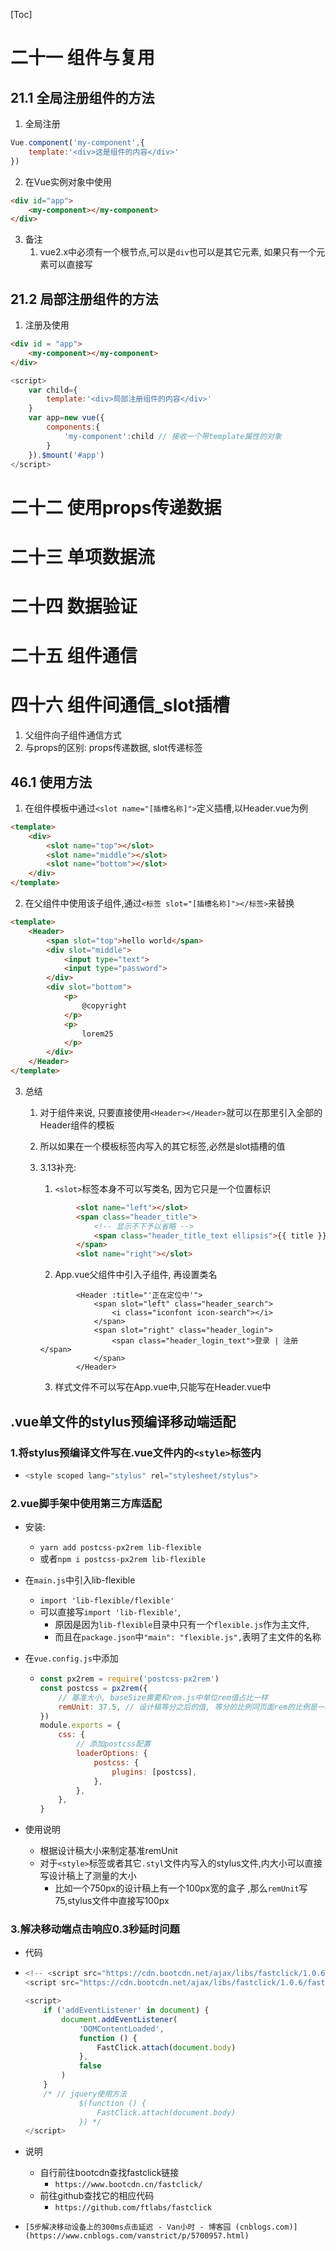 [Toc]

# 二十一 组件与复用

## 21.1 全局注册组件的方法

1. 全局注册

```javascript
Vue.component('my-component',{ 
	template:'<div>这是组件的内容</div>' 
})
```

2. 在Vue实例对象中使用

```html
<div id="app">
    <my-component></my-component>
</div>
```

3. 备注
   1. vue2.x中必须有一个根节点,可以是`div`也可以是其它元素, 如果只有一个元素可以直接写

## 21.2 局部注册组件的方法

1. 注册及使用

```html
<div id = "app">
    <my-component></my-component>
</div>
```

```javascript
<script>
    var child={
        template:'<div>局部注册组件的内容</div>'
    }
	var app=new vue({
        components:{
            'my-component':child // 接收一个带template属性的对象
        }
    }).$mount('#app')
</script>
```



# 二十二 使用props传递数据



# 二十三 单项数据流



# 二十四 数据验证



# 二十五 组件通信



# 四十六 组件间通信_slot插槽

1. 父组件向子组件通信方式
2. 与props的区别: props传递数据, slot传递标签

## 46.1 使用方法

1. 在组件模板中通过`<slot name="[插槽名称]">`定义插槽,以Header.vue为例

```html
<template>
    <div>
    	<slot name="top"></slot>
		<slot name="middle"></slot>
        <slot name="bottom"></slot>
	</div>
</template>
```



2. 在父组件中使用该子组件,通过`<标签 slot="[插槽名称]"></标签>`来替换

```html
<template>
	<Header>
    	<span slot="top">hello world</span>
        <div slot="middle">
            <input type="text">
            <input type="password">
        </div>
        <div slot="bottom">
            <p>
             	@copyright   
            </p>
            <p>
                lorem25
            </p>
        </div>
    </Header>
</template>
```

3. 总结

   1. 对于组件来说, 只要直接使用`<Header></Header>`就可以在那里引入全部的Header组件的模板

   2. 所以如果在一个模板标签内写入的其它标签,必然是slot插槽的值

   3. 3.13补充:

      1. `<slot>`标签本身不可以写类名, 因为它只是一个位置标识

      ```html
              <slot name="left"></slot>
              <span class="header_title">
                  <!-- 显示不下予以省略 -->
                  <span class="header_title_text ellipsis">{{ title }}</span>
              </span>
              <slot name="right"></slot>
      ```

      2. App.vue父组件中引入子组件, 再设置类名

      ```vue
              <Header :title="'正在定位中'">
                  <span slot="left" class="header_search">
                      <i class="iconfont icon-search"></i>
                  </span>
                  <span slot="right" class="header_login">
                      <span class="header_login_text">登录 | 注册</span>
                  </span>
              </Header>
      ```

      3. 样式文件不可以写在App.vue中,只能写在Header.vue中

## .vue单文件的stylus预编译移动端适配

### 1.将stylus预编译文件写在.vue文件内的`<style>`标签内

- ```javascript
  <style scoped lang="stylus" rel="stylesheet/stylus">
  ```

### 2.vue脚手架中使用第三方库适配

- 安装:
  - `yarn add postcss-px2rem lib-flexible`
  - 或者`npm i postcss-px2rem lib-flexible`
  
- 在`main.js`中引入lib-flexible
  - `import 'lib-flexible/flexible'`
  - 可以直接写`import 'lib-flexible'`,
    - 原因是因为`lib-flexible`目录中只有一个`flexible.js`作为主文件,
    - 而且在`package.json`中`"main": "flexible.js",`表明了主文件的名称
  
- 在`vue.config.js`中添加

  - ```javascript
    const px2rem = require('postcss-px2rem')
    const postcss = px2rem({
        // 基准大小, baseSize需要和rem.js中单位rem值占比一样
        remUnit: 37.5, // 设计稿等分之后的值, 等分的比例同页面rem的比例是一致的, 如果设计稿750, 写75
    })
    module.exports = {
        css: {
            // 添加postcss配置
            loaderOptions: {
                postcss: {
                    plugins: [postcss],
                },
            },
        },
    }
    ```

- 使用说明

  - 根据设计稿大小来制定基准remUnit
  - 对于`<style>`标签或者其它`.styl`文件内写入的stylus文件,内大小可以直接写设计稿上了测量的大小
    - 比如一个750px的设计稿上有一个100px宽的盒子 ,那么`remUnit`写75,stylus文件中直接写100px

### 3.解决移动端点击响应0.3秒延时问题

- 代码

- ```javascript
  <!-- <script src="https://cdn.bootcdn.net/ajax/libs/fastclick/1.0.6/fastclick.js"></script> // 这是非压缩代码 -->
  <script src="https://cdn.bootcdn.net/ajax/libs/fastclick/1.0.6/fastclick.min.js"></script>
  
  <script>
      if ('addEventListener' in document) {
          document.addEventListener(
              'DOMContentLoaded',
              function () {
                  FastClick.attach(document.body)
              },
              false
          )
      }
      /* // jquery使用方法
              $(function () {
                  FastClick.attach(document.body)
              }) */
  </script>
  ```

- 说明

  - 自行前往bootcdn查找fastclick链接
    - `https://www.bootcdn.cn/fastclick/`
  - 前往github查找它的相应代码
    - `https://github.com/ftlabs/fastclick`

- `[5步解决移动设备上的300ms点击延迟 - Van小时 - 博客园 (cnblogs.com)](https://www.cnblogs.com/vanstrict/p/5700957.html)`
